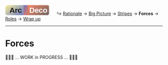 [![Arc Deco.](../../../_rsc/_img/ArcDeco/ArcDeco-bar-h33px_rounded.jpg)](../../README.md) &nbsp;&nbsp;&nbsp;&nbsp;&nbsp;↪️&nbsp;[Rationale](1.ArcDeco-Rationale.md) -> [Big&nbsp;Picture](2.ArcDeco-BigPict.md) -> 
[Stripes](3.ArcDeco-Stripes.md) -> **Forces** -> [Roles](5.ArcDeco-Roles.md) -> [Wrap&nbsp;up](7.ArcDeco-WrapUp.md)

---

# Forces

🚧🚧🚧 ... WORK in PROGRESS ... 🚧🚧🚧
